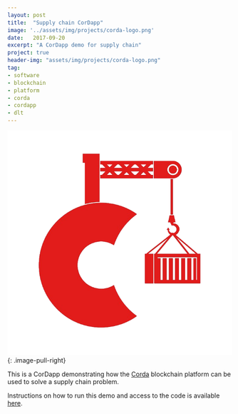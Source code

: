 ```yaml
---
layout: post
title:  "Supply chain CorDapp"
image: '../assets/img/projects/corda-logo.png'
date:   2017-09-20
excerpt: "A CorDapp demo for supply chain"
project: true
header-img: "assets/img/projects/corda-logo.png"
tag:
- software
- blockchain
- platform
- corda
- cordapp
- dlt
---
```


![CorDapp Image](../assets/img/projects/corda-logo.png)
{: .image-pull-right}

This is a CorDapp demonstrating how the [Corda](https://www.corda.net/) blockchain platform can be used to solve a supply chain problem.

Instructions on how to run this demo and access to the code is available [here](https://github.com/dimosr/corda-supply-chain).